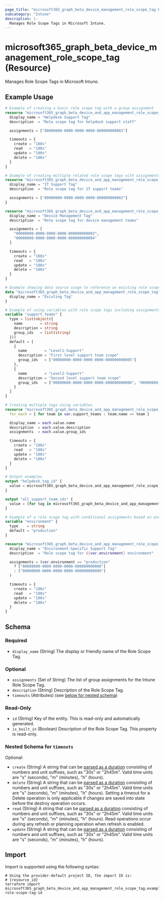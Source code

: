 ```yaml
---
page_title: "microsoft365_graph_beta_device_management_role_scope_tag Resource - terraform-provider-microsoft365"
subcategory: "Intune"
description: |-
  Manages Role Scope Tags in Microsoft Intune.
---
```


# microsoft365_graph_beta_device_management_role_scope_tag (Resource)

Manages Role Scope Tags in Microsoft Intune.

## Example Usage

```terraform
# Example of creating a basic role scope tag with a group assignment
resource "microsoft365_graph_beta_device_and_app_management_role_scope_tag" "helpdesk" {
  display_name = "Helpdesk Support Tag"
  description  = "Role scope tag for helpdesk support staff"

  assignments = ["00000000-0000-0000-0000-000000000001"]

  timeouts = {
    create = "180s"
    read   = "180s"
    update = "180s"
    delete = "180s"
  }
}

# Example of creating multiple related role scope tags with assignments
resource "microsoft365_graph_beta_device_and_app_management_role_scope_tag" "it_support" {
  display_name = "IT Support Tag"
  description  = "Role scope tag for IT support teams"

  assignments = ["00000000-0000-0000-0000-000000000002"]
}

resource "microsoft365_graph_beta_device_and_app_management_role_scope_tag" "device_management" {
  display_name = "Device Management Tag"
  description  = "Role scope tag for device management teams"

  assignments = [
    "00000000-0000-0000-0000-000000000003",
    "00000000-0000-0000-0000-000000000004"
  ]

  timeouts = {
    create = "180s"
    read   = "180s"
    update = "180s"
    delete = "180s"
  }
}

# Example showing data source usage to reference an existing role scope tag
data "microsoft365_graph_beta_device_and_app_management_role_scope_tag" "existing" {
  display_name = "Existing Tag"
}

# Example of using variables with role scope tags including assignments
variable "support_teams" {
  type = list(object({
    name        = string
    description = string
    group_ids   = list(string)
  }))
  default = [
    {
      name        = "Level1-Support"
      description = "First level support team scope"
      group_ids   = ["00000000-0000-0000-0000-000000000005"]
    },
    {
      name        = "Level2-Support"
      description = "Second level support team scope"
      group_ids   = ["00000000-0000-0000-0000-000000000006", "00000000-0000-0000-0000-000000000007"]
    }
  ]
}

# Creating multiple tags using variables
resource "microsoft365_graph_beta_device_and_app_management_role_scope_tag" "support_teams" {
  for_each = { for team in var.support_teams : team.name => team }

  display_name = each.value.name
  description  = each.value.description
  assignments  = each.value.group_ids

  timeouts = {
    create = "180s"
    read   = "180s"
    update = "180s"
    delete = "180s"
  }
}

# Output examples
output "helpdesk_tag_id" {
  value = microsoft365_graph_beta_device_and_app_management_role_scope_tag.helpdesk.id
}

output "all_support_team_ids" {
  value = [for tag in microsoft365_graph_beta_device_and_app_management_role_scope_tag.support_teams : tag.id]
}

# Example of a role scope tag with conditional assignments based on environment
variable "environment" {
  type    = string
  default = "production"
}

resource "microsoft365_graph_beta_device_and_app_management_role_scope_tag" "environment_specific" {
  display_name = "Environment-Specific Support Tag"
  description  = "Role scope tag for ${var.environment} environment"

  assignments = (var.environment == "production"
    ? ["00000000-0000-0000-0000-000000000008"]
    : ["00000000-0000-0000-0000-000000000009"]
  )

  timeouts = {
    create = "180s"
    read   = "180s"
    update = "180s"
    delete = "180s"
  }
}
```

<!-- schema generated by tfplugindocs -->
## Schema

### Required

- `display_name` (String) The display or friendly name of the Role Scope Tag.

### Optional

- `assignments` (Set of String) The list of group assignments for the Intune Role Scope Tag.
- `description` (String) Description of the Role Scope Tag.
- `timeouts` (Attributes) (see [below for nested schema](#nestedatt--timeouts))

### Read-Only

- `id` (String) Key of the entity. This is read-only and automatically generated.
- `is_built_in` (Boolean) Description of the Role Scope Tag. This property is read-only.

<a id="nestedatt--timeouts"></a>
### Nested Schema for `timeouts`

Optional:

- `create` (String) A string that can be [parsed as a duration](https://pkg.go.dev/time#ParseDuration) consisting of numbers and unit suffixes, such as "30s" or "2h45m". Valid time units are "s" (seconds), "m" (minutes), "h" (hours).
- `delete` (String) A string that can be [parsed as a duration](https://pkg.go.dev/time#ParseDuration) consisting of numbers and unit suffixes, such as "30s" or "2h45m". Valid time units are "s" (seconds), "m" (minutes), "h" (hours). Setting a timeout for a Delete operation is only applicable if changes are saved into state before the destroy operation occurs.
- `read` (String) A string that can be [parsed as a duration](https://pkg.go.dev/time#ParseDuration) consisting of numbers and unit suffixes, such as "30s" or "2h45m". Valid time units are "s" (seconds), "m" (minutes), "h" (hours). Read operations occur during any refresh or planning operation when refresh is enabled.
- `update` (String) A string that can be [parsed as a duration](https://pkg.go.dev/time#ParseDuration) consisting of numbers and unit suffixes, such as "30s" or "2h45m". Valid time units are "s" (seconds), "m" (minutes), "h" (hours).

## Import

Import is supported using the following syntax:

```shell
# Using the provider-default project ID, the import ID is:
# {resource_id}
terraform import microsoft365_graph_beta_device_and_app_management_role_scope_tag.example role-scope-tag-id
```

